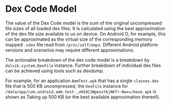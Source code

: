 # Dex Code Model

The value of the Dex Code model is the sum of the original uncompressed file
sizes of all loaded dex files. It is calculated using the best approximation
of the dex file size available to us on device. On Android O, for example,
this can be approximated as the virtual size of the corresponding memory
mapped `.vdex` file read from `/proc/self/maps`. Different Android platform
versions and scenarios may require different approximations.

The actionable breakdown of the dex code model is a breakdown by
`dalvik.system.DexFile` instance. Further breakdown of individual dex files
can be achieved using tools such as dexdump.

For example, for an application `AmmTest.apk` that has a single `classes.dex` file
that is 500 KB uncompressed, the `DexFile` instance for
`/data/app/com.android.amm.test-_uHI4CJWpeoztbjN6Tr-Nw==/base.apk` is shown as
Taking up 500 KB (or the best available approximation thereof).
